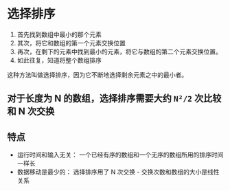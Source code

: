 # 选择排序

1. 首先找到数组中最小的那个元素
2. 其次，将它和数组的第一个元素交换位置
3. 再次，在剩下的元素中找到最小的元素，将它与数组的第二个元素交换位置。
4. 如此往复，知道将整个数组排序

这种方法叫做选择排序，因为它不断地选择剩余元素之中的最小者。

## 对于长度为 N 的数组，选择排序需要大约 `N²/2` 次比较和 N 次交换

## 特点

- 运行时间和输入无关： 一个已经有序的数组和一个无序的数组所用的排序时间一样长
- 数据移动是最少的： 选择排序用了 N 次交换 - 交换次数和数组的大小是线性关系
